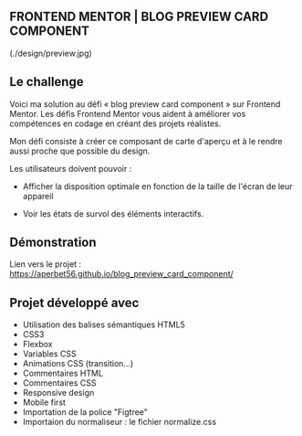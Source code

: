 ## FRONTEND MENTOR | BLOG PREVIEW CARD COMPONENT

(./design/preview.jpg)

## Le challenge

Voici ma solution au défi « blog preview card component » sur Frontend Mentor. Les défis Frontend Mentor vous aident à améliorer vos compétences en codage en créant des projets réalistes.

Mon défi consiste à créer ce composant de carte d'aperçu et à le rendre aussi proche que possible du design.

Les utilisateurs doivent pouvoir :

- Afficher la disposition optimale en fonction de la taille de l'écran de leur appareil

- Voir les états de survol des éléments interactifs.

## Démonstration

Lien vers le projet : https://aperbet56.github.io/blog_preview_card_component/

## Projet développé avec

- Utilisation des balises sémantiques HTML5
- CSS3
- Flexbox
- Variables CSS
- Animations CSS (transition...)
- Commentaires HTML
- Commentaires CSS
- Responsive design
- Mobile first
- Importation de la police "Figtree"
- Importaion du normaliseur : le fichier normalize.css
